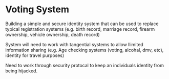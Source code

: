 # Voting System

Building a simple and secure identity system that can be used to replace typical registration systems (e.g. birth record, marriage record, firearm ownership, vehicle ownership, death record)

System will need to work with tangential systems to allow llimited information sharing (e.g. Age checking systems (voting, alcohal, dmv, etc), identity for travel purposes)

Need to work through security protocal to keep an individuals identity from being hijacked.